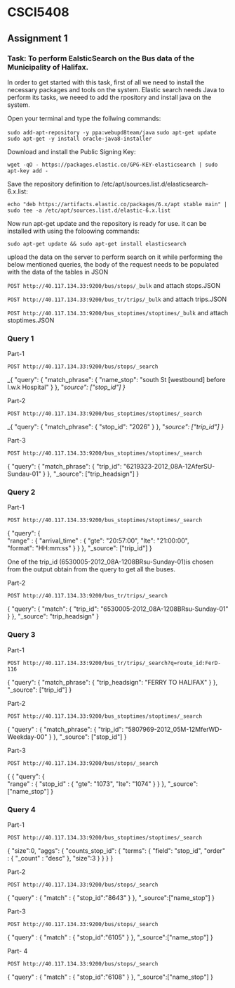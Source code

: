 # CSCI5408
## Assignment 1
### Task: To perform EalsticSearch on the Bus data of the Municipality of Halifax. 
In order to get started with this task, first of all we need to install the necessary packages and tools on the system.
Elastic search needs Java to perform its tasks, we neeed to add the rpository and install java on the system.

Open your terminal and type the follwing commands:

```sudo add-apt-repository -y ppa:webupd8team/java```
```sudo apt-get update```
```sudo apt-get -y install oracle-java8-installer```


Download and install the Public Signing Key:

```wget -qO - https://packages.elastic.co/GPG-KEY-elasticsearch | sudo apt-key add -```


Save the repository definition to /etc/apt/sources.list.d/elasticsearch-6.x.list:

```echo "deb https://artifacts.elastic.co/packages/6.x/apt stable main" | sudo tee -a /etc/apt/sources.list.d/elastic-6.x.list```


Now run apt-get update and the repository is ready for use. it can be installed with using the foloowing commands:

```sudo apt-get update && sudo apt-get install elasticsearch```

upload the data on the server to perform search on it
while performing the below mentioned queries, the body of the request needs to be populated with the data of the tables in JSON  

```POST http://40.117.134.33:9200/bus/stops/_bulk```   and attach stops.JSON

```POST http://40.117.134.33:9200/bus_tr/trips/_bulk```   and attach trips.JSON

```POST http://40.117.134.33:9200/bus_stoptimes/stoptimes/_bulk```   and attach stoptimes.JSON


### Query 1
Part-1 

```POST http://40.117.134.33:9200/bus/stops/_search```

_{
  "query": 
        { 
        	"match_phrase": 
        	{ 
        		"name_stop": "south St [westbound] before I.w.k Hospital"
        	}
        }, "_source": ["stop_id"]
}_

Part-2

```POST http://40.117.134.33:9200/bus_stoptimes/stoptimes/_search```

_{
  "query": 
        { 
        	"match_phrase": 
        	{ 
        		"stop_id": "2026"
        	}
        }, "_source": ["trip_id"]
}_

Part-3

```POST http://40.117.134.33:9200/bus_stoptimes/stoptimes/_search```

{
  "query": 
        { 
        	"match_phrase": 
        	{ 
        		"trip_id": "6219323-2012_08A-12AferSU-Sundau-01"
        	}
        }, "_source": ["trip_headsign"]
}


### Query 2

Part-1

```POST http://40.117.134.33:9200/bus_stoptimes/stoptimes/_search```

{   "query": {  
    	"range" : {
        	"arrival_time" : {
            	"gte": "20:57:00", 
            	"lte": "21:00:00",  
            	"format": "HH:mm:ss"
        	}
    	}
	}, "_source": ["trip_id"]
}

One of the trip_id (6530005-2012_08A-1208BRsu-Sunday-01)is chosen from the output obtain from the query to get all the buses.

Part-2

```POST http://40.117.134.33:9200/bus_tr/trips/_search```

{
	"query": {
		"match": {
			"trip_id": "6530005-2012_08A-1208BRsu-Sunday-01"
		}
	},
	"_source": "trip_headsign"
}

### Query 3

Part-1

```POST http://40.117.134.33:9200/bus_tr/trips/_search?q=route_id:FerD-116```

{
  "query": 
        { 
        	"match_phrase": 
        	{ 
        		"trip_headsign": "FERRY TO HALIFAX"
        	}
        },
  "_source": ["trip_id"]
}

Part-2

```POST http://40.117.134.33:9200/bus_stoptimes/stoptimes/_search```

{
    "query" : {
        "match_phrase": {
           "trip_id": "5807969-2012_05M-12MferWD-Weekday-00"
        }
    }, "_source": ["stop_id"]
} 

Part-3

```POST http://40.117.134.33:9200/bus/stops/_search```

{
{   "query": {  
    	"range" : {
        	"stop_id" : {
            	"gte": "1073", 
            	"lte": "1074"
        	}
    	}
	}, "_source": ["name_stop"]
}

### Query 4
Part-1

```POST http://40.117.134.33:9200/bus_stoptimes/stoptimes/_search```


{
	"size":0,
	  "aggs": {
	    "counts_stop_id": {
	      "terms": {
	        "field": "stop_id",
	        "order" : { "_count" : "desc" },
	    "size":3
	      }
	    }
	  }
}

Part-2

```POST http://40.117.134.33:9200/bus/stops/_search```

{
	"query" : {
		"match" : {
				"stop_id":"8643"
		}
	}, "_source":["name_stop"]
}

Part-3

```POST http://40.117.134.33:9200/bus/stops/_search```


{
	"query" : {
		"match" : {
				"stop_id":"6105"
		}
	}, "_source":["name_stop"]
}

Part- 4

```POST http://40.117.134.33:9200/bus/stops/_search```


{
	"query" : {
		"match" : {
				"stop_id":"6108"
		}
	}, "_source":["name_stop"]
}

